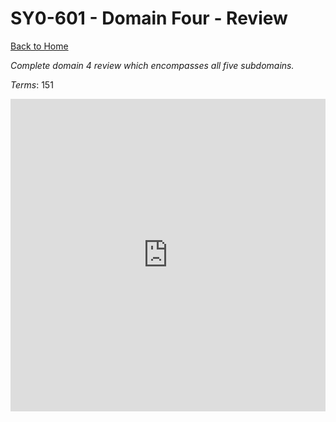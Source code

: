# SY0-601 - Domain Four - Review

[Back to Home](/../../../index.html)

_Complete domain 4 review which encompasses all five subdomains._

_Terms_: 151

<iframe src="https://quizlet.com/853717680/test/embed?i=35mna1&x=1jj1" height="500" width="100%" style="border:0"></iframe>